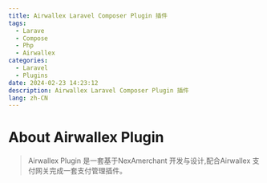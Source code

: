 ```yaml
---
title: Airwallex Laravel Composer Plugin 插件
tags:
  - Larave
  - Compose
  - Php
  - Airwallex
categories:
  - Laravel
  - Plugins
date: 2024-02-23 14:23:12
description: Airwallex Laravel Composer Plugin 插件
lang: zh-CN
---
```

# About Airwallex Plugin
> Airwallex Plugin 是一套基于NexAmerchant 开发与设计,配合Airwallex 支付网关完成一套支付管理插件。